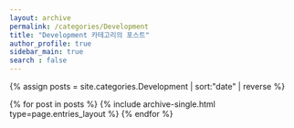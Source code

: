 ```yaml
---
layout: archive
permalink: /categories/Development
title: "Development 카테고리의 포스트"
author_profile: true
sidebar_main: true
search : false
---
```


{% assign posts = site.categories.Development | sort:"date" | reverse %}

{% for post in posts %}
  {% include archive-single.html type=page.entries_layout %}
{% endfor %}